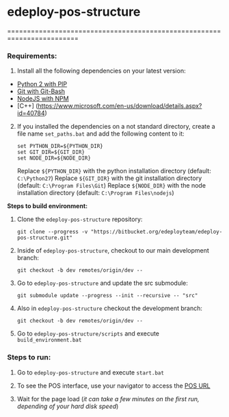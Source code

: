 # **edeploy-pos-structure**

========================================================================

### **Requirements:**

 1. Install all the following dependencies on your latest version:

 * [Python 2 with PIP](https://www.python.org/downloads/windows/)   
 * [Git with Git-Bash](https://git-scm.com/downloads)
 * [NodeJS with NPM](https://nodejs.org/en/download/)
 * [C++] (https://www.microsoft.com/en-us/download/details.aspx?id=40784)

 2. If you installed the dependencies on a not standard directory, create a file name `set_paths.bat` and add the following content to it:

    ```
    set PYTHON_DIR=${PYTHON_DIR}
    set GIT_DIR=${GIT_DIR}
    set NODE_DIR=${NODE_DIR}
    ```
    
    Replace `${PYTHON_DIR}` with the python installation directory (default: `C:\Python27`)
    Replace `${GIT_DIR}` with the git installation directory (default: `C:\Program Files\Git`)
    Replace `${NODE_DIR}` with the node installation directory (default: `C:\Program Files\nodejs`)

**Steps to build environment:**

 1. Clone the `edeploy-pos-structure` repository:

    ```
    git clone --progress -v "https://bitbucket.org/edeployteam/edeploy-pos-structure.git"
    ```

 2. Inside of `edeploy-pos-structure`, checkout to our main development branch:

    ```
    git checkout -b dev remotes/origin/dev -- 
    ```

 3. Go to `edeploy-pos-structure` and update the src submodule:

    ```
    git submodule update --progress --init --recursive -- "src"
    ```

 4. Also in `edeploy-pos-structure` checkout the development branch:
 
    ```
    git checkout -b dev remotes/origin/dev -- 
    ```

 4. Go to `edeploy-pos-structure/scripts` and execute `build_environment.bat`

### **Steps to run:**

  1. Go to `edeploy-pos-structure` and execute `start.bat`

  2. To see the POS interface, use your navigator to access the [POS URL](http://localhost:8080/sui/?posid=1)

  3. Wait for the page load (*it can take a few minutes on the first run, depending of your hard disk speed*)